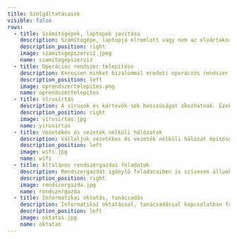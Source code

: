 ```yaml
---
title: Szolgáltatásaink
visible: false
rows:
  - title: Számítógépek, laptopok javítása
    description: Számítógépe, laptopja elromlott vagy nem az elvártaknak megfelelően működik? Forduljon hozzánk bizalommal és a szükséges javítási munkálatokat akár pár órán belül, az Ön otthonában is el tudjuk végezni.
    description_position: right
    image: szamitogepszerviz.jpeg
    name: szamitogepszerviz
  - title: Operációs rendszer telepítése
    description: Keressen minket bizalommal eredeti operációs rendszer beszerzésével, telepítésével kapcsolatos kérdéseivel, illetve ezek elvégzésével.
    description_position: left
    image: oprendszertelepites.png
    name: oprendszertelepites
  - title: Vírusírtás
    description: A vírusok és kártevők sok bosszúságot okozhatnak. Ezek kiírtása olykor összetett feladatot jelent, melyben szintén igénybe veheti szolgáltatásunkat.
    description_position: right
    image: virusirtas.jpg
    name: virusirtas
  - title: Vezetékes és vezeték nélküli hálózatok
    description: Vállaljuk vezetékes és vezeték nélküli hálózat építését, beállítását, ellenőrzését és karbantartását.
    description_position: left
    image: wifi.jpg
    name: wifi
  - title: Általános rendszergazdai feladatok
    description: Rendszergazdát igénylő feladataiben is szívesen állunk rendelkezésére.
    description_position: right
    image: rendszergazda.jpg
    name: rendszergazda
  - title: Informatikai oktatás, tanácsadás
    description: Informatikai oktatással, tanácsadással kapcsolatban forduljon hozzánk bizalommal.
    description_position: left
    image: oktatas.jpg
    name: oktatas
---
```

